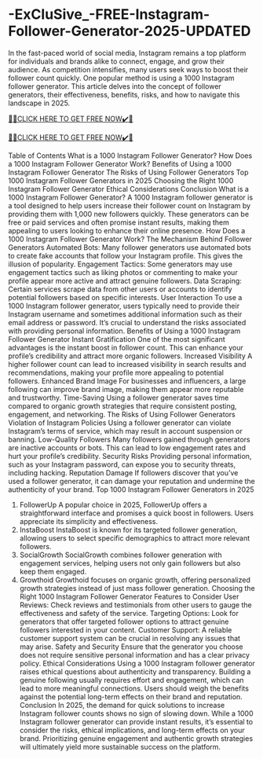 # -ExCluSive_-FREE-Instagram-Follower-Generator-2025-UPDATED
In the fast-paced world of social media, Instagram remains a top platform for individuals and brands alike to connect, engage, and grow their audience. As competition intensifies, many users seek ways to boost their follower count quickly. One popular method is using a 1000 Instagram follower generator. This article delves into the concept of follower generators, their effectiveness, benefits, risks, and how to navigate this landscape in 2025.

 

[🎁🎁CLICK HERE TO GET FREE NOW✔️🎁](https://www.aeroned.com/getmedia/99a7fc84-0d1d-4b1c-b80f-7077afdf1dde/allgiftra.html.aspx)

[🎁🎁CLICK HERE TO GET FREE NOW✔️🎁](https://www.aeroned.com/getmedia/99a7fc84-0d1d-4b1c-b80f-7077afdf1dde/allgiftra.html.aspx)
 

Table of Contents
What is a 1000 Instagram Follower Generator?
How Does a 1000 Instagram Follower Generator Work?
Benefits of Using a 1000 Instagram Follower Generator
The Risks of Using Follower Generators
Top 1000 Instagram Follower Generators in 2025
Choosing the Right 1000 Instagram Follower Generator
Ethical Considerations
Conclusion
What is a 1000 Instagram Follower Generator?
A 1000 Instagram follower generator is a tool designed to help users increase their follower count on Instagram by providing them with 1,000 new followers quickly. These generators can be free or paid services and often promise instant results, making them appealing to users looking to enhance their online presence.
How Does a 1000 Instagram Follower Generator Work?
The Mechanism Behind Follower Generators
Automated Bots: Many follower generators use automated bots to create fake accounts that follow your Instagram profile. This gives the illusion of popularity.
Engagement Tactics: Some generators may use engagement tactics such as liking photos or commenting to make your profile appear more active and attract genuine followers.
Data Scraping: Certain services scrape data from other users or accounts to identify potential followers based on specific interests.
User Interaction
To use a 1000 Instagram follower generator, users typically need to provide their Instagram username and sometimes additional information such as their email address or password. It’s crucial to understand the risks associated with providing personal information.
Benefits of Using a 1000 Instagram Follower Generator
Instant Gratification
One of the most significant advantages is the instant boost in follower count. This can enhance your profile’s credibility and attract more organic followers.
Increased Visibility
A higher follower count can lead to increased visibility in search results and recommendations, making your profile more appealing to potential followers.
Enhanced Brand Image
For businesses and influencers, a large following can improve brand image, making them appear more reputable and trustworthy.
Time-Saving
Using a follower generator saves time compared to organic growth strategies that require consistent posting, engagement, and networking.
The Risks of Using Follower Generators
Violation of Instagram Policies
Using a follower generator can violate Instagram’s terms of service, which may result in account suspension or banning.
Low-Quality Followers
Many followers gained through generators are inactive accounts or bots. This can lead to low engagement rates and hurt your profile’s credibility.
Security Risks
Providing personal information, such as your Instagram password, can expose you to security threats, including hacking.
Reputation Damage
If followers discover that you’ve used a follower generator, it can damage your reputation and undermine the authenticity of your brand.
Top 1000 Instagram Follower Generators in 2025
1. FollowerUp
A popular choice in 2025, FollowerUp offers a straightforward interface and promises a quick boost in followers. Users appreciate its simplicity and effectiveness.
2. InstaBoost
InstaBoost is known for its targeted follower generation, allowing users to select specific demographics to attract more relevant followers.
3. SocialGrowth
SocialGrowth combines follower generation with engagement services, helping users not only gain followers but also keep them engaged.
4. Growthoid
Growthoid focuses on organic growth, offering personalized growth strategies instead of just mass follower generation.
Choosing the Right 1000 Instagram Follower Generator
Features to Consider
User Reviews: Check reviews and testimonials from other users to gauge the effectiveness and safety of the service.
Targeting Options: Look for generators that offer targeted follower options to attract genuine followers interested in your content.
Customer Support: A reliable customer support system can be crucial in resolving any issues that may arise.
Safety and Security
Ensure that the generator you choose does not require sensitive personal information and has a clear privacy policy.
Ethical Considerations
Using a 1000 Instagram follower generator raises ethical questions about authenticity and transparency. Building a genuine following usually requires effort and engagement, which can lead to more meaningful connections. Users should weigh the benefits against the potential long-term effects on their brand and reputation.
Conclusion
In 2025, the demand for quick solutions to increase Instagram follower counts shows no sign of slowing down. While a 1000 Instagram follower generator can provide instant results, it’s essential to consider the risks, ethical implications, and long-term effects on your brand. Prioritizing genuine engagement and authentic growth strategies will ultimately yield more sustainable success on the platform.
